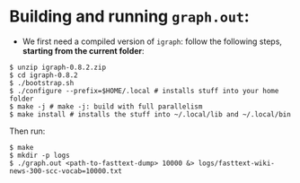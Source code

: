 # Building and running `graph.out`:

- We first need a compiled version of `igraph`: follow the following steps, **starting from the current folder**:
```
$ unzip igraph-0.8.2.zip
$ cd igraph-0.8.2
$ ./bootstrap.sh
$ ./configure --prefix=$HOME/.local # installs stuff into your home folder
$ make -j # make -j: build with full parallelism
$ make install # installs the stuff into ~/.local/lib and ~/.local/bin
```

Then run:

```
$ make
$ mkdir -p logs
$ ./graph.out <path-to-fasttext-dump> 10000 &> logs/fasttext-wiki-news-300-scc-vocab=10000.txt
```
